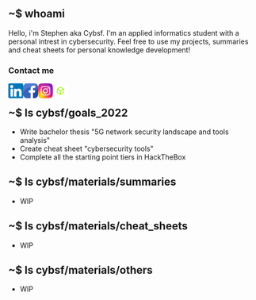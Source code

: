 ## ~$ whoami 
Hello, i'm Stephen aka Cybsf. I'm an applied informatics student with a personal intrest in cybersecurity. Feel free to use my projects, summaries and cheat sheets for personal knowledge development! 

### Contact me
<a href="https://www.linkedin.com/in/stephennijsten/"><img align="left" src="https://github.com/cybsf/Cybsf/blob/master/images/linkedin.png" alt="Stephen | LinkedIn" width="30px"/></a>
<a href="https://www.facebook.com/stephennijsten/"><img align="left" src="https://github.com/cybsf/Cybsf/blob/master/images/facebook.png" alt="Stephen | Facebook" width="30px"/></a>
<a href="https://www.instagram.com/stephennijsten/"><img align="left" src="https://github.com/cybsf/Cybsf/blob/master/images/instagram.png" alt="Stephen | Instagram" width="30px"/></a>
<a href="https://app.hackthebox.com/users/243868"><img align="left" src="https://github.com/cybsf/Cybsf/blob/master/images/htb.png" alt="Stephen | HackTheBox" width="30px"/></a>
<br />

## ~$ ls cybsf/goals_2022
- Write bachelor thesis "5G network security landscape and tools analysis"
- Create cheat sheet "cybersecurity tools"
- Complete all the starting point tiers in HackTheBox

## ~$ ls cybsf/materials/summaries

- WIP

## ~$ ls cybsf/materials/cheat_sheets

- WIP

## ~$ ls cybsf/materials/others

- WIP
